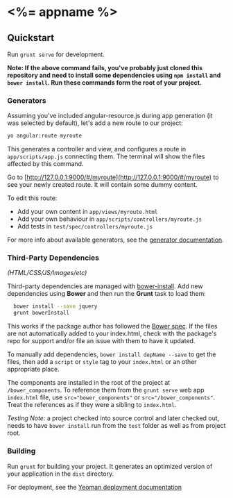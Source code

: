 # <%= appname %>

## Quickstart

Run `grunt serve` for development.


**Note: If the above command fails, you've probably just cloned this repository and need to install some dependencies using `npm install` and `bower install`.
Run these commands form the root of your project.**

### Generators

Assuming you've included angular-resource.js during app generation (it was selected by default), let's add a new route to our project:

```bash
yo angular:route myroute
```

This generates a controller and view, and configures a route in `app/scripts/app.js` connecting them.
The terminal will show the files affected by this command.

Go to [http://127.0.0.1:9000/#/myroute](http://127.0.0.1:9000/#/myroute) to see your newly created route.
It will contain some dummy content.

To edit this route:

* Add your own content in `app/views/myroute.html`
* Add your own behaviour in `app/scripts/controllers/myroute.js`
* Add tests in `test/spec/controllers/myroute.js`

For more info about available generators, see the [generator documentation](https://github.com/yeoman/generator-angular/blob/master/readme.md#generators).

### Third-Party Dependencies

*(HTML/CSS/JS/Images/etc)*

Third-party dependencies are managed with [bower-install](https://github.com/stephenplusplus/grunt-bower-install). Add new dependencies using **Bower** and then run the **Grunt** task to load them:

```bash
  bower install --save jquery
  grunt bowerInstall
```

This works if the package author has followed the [Bower spec](https://github.com/bower/bower.json-spec). If the files are not automatically added to your index.html, check with the package's repo for support and/or file an issue with them to have it updated.

To manually add dependencies, `bower install depName --save` to get the files, then add a `script` or `style` tag to your `index.html` or an other appropriate place.

The components are installed in the root of the project at `/bower_components`. To reference them from the `grunt serve` web app `index.html` file, use `src="bower_components"` or `src="/bower_components"`. Treat the references as if they were a sibling to `index.html`.

*Testing Note*: a project checked into source control and later checked out, needs to have `bower install` run from the `test` folder as well as from project root.

### Building

Run `grunt` for building your project. It generates an optimized version of your application in the `dist` directory.

For deployment, see the [Yeoman deployment documentation](http://yeoman.io/deployment.html)


